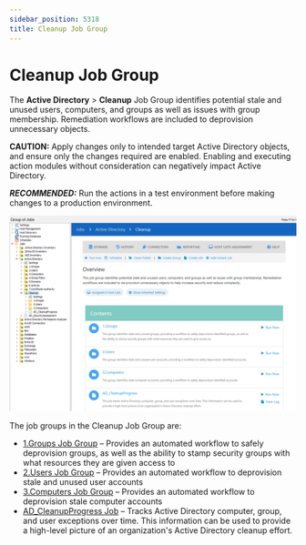 ```yaml
---
sidebar_position: 5318
title: Cleanup Job Group
---
```


# Cleanup Job Group

The **Active Directory** > **Cleanup** Job Group identifies potential stale and unused users, computers, and groups as well as issues with group membership. Remediation workflows are included to deprovision unnecessary objects.

**CAUTION:** Apply changes only to intended target Active Directory objects, and ensure only the changes required are enabled. Enabling and executing action modules without consideration can negatively impact Active Directory.

***RECOMMENDED:*** Run the actions in a test environment before making changes to a production environment.

![Cleanup Job Group Overview page](../../../../../../../static/images/AccessAnalyzer_12.0/Content/Resources/Images/EnterpriseAuditor/Solutions/ActiveDirectory/Cleanup/OverviewPage.png "Cleanup Job Group Overview page")

The job groups in the Cleanup Job Group are:

* [1.Groups Job Group](Groups/Overview "1.Groups Job Group") – Provides an automated workflow to safely deprovision groups, as well as the ability to stamp security groups with what resources they are given access to
* [2.Users Job Group](Users/Overview "2.Users Job Group") – Provides an automated workflow to deprovision stale and unused user accounts
* [3.Computers Job Group](Computers/Overview "3.Computers Job Group") – Provides an automated workflow to deprovision stale computer accounts
* [AD\_CleanupProgress Job](AD_CleanupProgress "AD_CleanupProgress Job") – Tracks Active Directory computer, group, and user exceptions over time. This information can be used to provide a high-level picture of an organization's Active Directory cleanup effort.